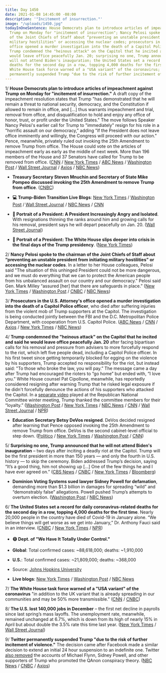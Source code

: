 ```yaml
---
title: Day 1450
date: 2021-01-08 14:45:00 -08:00
description: '"Incitement of insurrection."'
image: "/uploads/1450.jpg"
todayInOneSentence: House Democrats plan to introduce articles of impeachment against
  Trump on Monday for "incitement of insurrection"; Nancy Pelosi spoke to the chairman
  of the Joint Chiefs of Staff about “preventing an unstable president from initiating
  military hostilities" or accessing the nuclear codes; prosecutors in the U.S. Attorney's
  office opened a murder investigation into the death of a Capitol Police officer;
  Trump condemned the "heinous attack" on the Capitol that he incited and said he
  would leave office peacefully Jan. 20; surprising no one, Trump announced that he
  will not attend Biden's inauguration; the United States set a record for daily coronavirus-related
  deaths for the second day in a row, topping 4,000 deaths for the first time; the
  White House task force warned of a "USA variant" of the coronavirus; and Twitter
  permanently suspended Trump "due to the risk of further incitement of violence."
---
```


1/ **House Democrats plan to introduce articles of impeachment against Trump on Monday for "incitement of insurrection."** A draft copy of the impeachment resolution states that Trump "has demonstrated that he will remain a threat to national security, democracy, and the Constitution if allowed to remain in office, and \[...\] thus warrants impeachment and trial, removal from office, and disqualification to hold and enjoy any office of honor, trust, or profit under the United States." The move follows Speaker Nancy Pelosi's earlier call for Trump to "immediately" resign for his role in a "horrific assault on our democracy," adding "If the President does not leave office imminently and willingly, the Congress will proceed with our action." Pence, meanwhile, privately ruled out invoking the 25th Amendment to remove Trump from office. The House could vote on the articles of impeachment early as early as the middle of next week. More than 196 members of the House and 37 Senators have called for Trump to be removed from office. ([CNN](https://www.cnn.com/2021/01/08/politics/house-democrats-impeachment-plans/index.html) / [New York Times](https://www.nytimes.com/2021/01/08/us/politics/trump-impeachment-pelosi.html) / [ABC News](https://abcnews.go.com/Politics/trump-pressure-resign-face-impeachment-attend-bidens-inauguration/story?id=75099643) / [Washington Post](https://www.washingtonpost.com/powerpost/impeachment-trump-congress/2021/01/08/2a0d83ca-51c3-11eb-b96e-0e54447b23a1_story.html) / [Wall Street Journal](https://www.wsj.com/articles/democrats-intensify-calls-to-remove-trump-after-capitol-riot-11610117456) / [Axios](https://www.axios.com/trump-concession-removal-214d89e2-6cc5-4a02-9d1e-ae9400cf8bef.html) / [NBC News](https://www.nbcnews.com/politics/congress/over-100-lawmakers-are-calling-president-trump-s-removal-here-n1253309))

* **Treasury Secretary Steven Mnuchin and Secretary of State Mike Pompeo discussed invoking the 25th Amendment to remove Trump from office**. ([CNBC](https://www.cnbc.com/2021/01/07/mnuchin-pompeo-discussed-trump-removal-after-dc-riots.html))

* **💻 Trump-Biden Transition Live Blogs**: [New York Times](https://www.nytimes.com/live/2021/01/08/us/trump-biden) / [Washington Post](https://www.washingtonpost.com/politics/2021/01/08/capitol-biden-trump-live-updates/) / [Wall Street Journal](https://www.wsj.com/livecoverage/biden-trump-electoral-college-certification-congress) / [NBC News](https://www.nbcnews.com/politics/congress/live-blog/2021-01-08-capitol-riots-electoral-vote-count-n1253384) / [CNN](https://www.cnn.com/politics/live-news/washington-dc-riots-trump-news-friday/h_9fe353ffc1f72d1e6a74fd817d635b65)

* **👑 Portrait of a President: A President Increasingly Angry and Isolated**. With resignations thinning the ranks around him and growing calls for his removal, president says he will depart peacefully on Jan. 20. ([Wall Street Journal](https://www.wsj.com/articles/under-pressure-trump-condemns-violence-at-capitol-and-acknowledges-election-loss-11610069019))

* **👑 Portrait of a President: The White House slips deeper into crisis in the final days of the Trump presidency**. ([New York Times](https://www.nytimes.com/2021/01/08/us/politics/the-white-house-slips-deeper-into-crisis-in-the-final-days-of-the-trump-presidency.html))

2/ **Nancy Pelosi spoke to the chairman of the Joint Chiefs of Staff about “preventing an unstable president from initiating military hostilities" or accessing the nuclear codes**. In a letter to her House colleagues, Pelosi said "The situation of this unhinged President could not be more dangerous, and we must do everything that we can to protect the American people from his unbalanced assault on our country and our democracy." Pelosi said Gen. Mark Milley “assured \[her\] that there are safeguards in place.” ([New York Times](https://www.nytimes.com/2021/01/08/us/politics/trump-impeachment-pelosi.html) / [Washington Post](https://www.nytimes.com/2021/01/08/us/politics/trump-impeachment-pelosi.html) / [CNBC](https://www.cnbc.com/2021/01/08/pelosi-prevent-trump-from-launching-nuclear-strike.html) / [NBC News](https://www.nbcnews.com/politics/congress/speaker-pelosi-called-military-chief-about-unhinged-trump-s-access-n1253501))

3/ **Prosecutors in the U.S. Attorney's office opened a murder investigation into the death of a Capitol Police officer**, who died after suffering injuries from the violent mob of Trump supporters at the Capitol. The investigation is being conducted jointly between the FBI and the D.C. Metropolitan Police Department, with cooperation from U.S. Capitol Police. ([ABC News](https://abcnews.go.com/Politics/capitol-police-officer-dies-injuries-suffered-riots/story?id=75124131) / [CNN](https://www.cnn.com/2021/01/08/politics/capitol-police-officer-killed/index.html) / [Axios](https://www.axios.com/capitol-police-officer-dies-from-injuries-suffered-during-pro-trump-riot-d9ad771f-0dcf-4954-875e-c2fc402aac74.html) / [New York Times](https://www.nytimes.com/2021/01/08/us/brian-sicknick-police-capitol-dies.html) / [NBC News](https://www.nbcnews.com/politics/politics-news/capitol-police-officer-has-died-after-clashing-pro-trump-mob-n1253396))

4/ **Trump condemned the "heinous attack" on the Capitol that he incited and said he would leave office peacefully Jan. 20** after facing bipartisan calls for his removal and pressure from advisers to more forcefully respond to the riot, which left five people dead, including a Capitol Police officer. In his first tweet since getting temporarily blocked for egging on the violence by his supporters, Trump accepted no responsibility for the riot, but instead said: "To those who broke the law, you will pay.” The message came a day after Trump had encouraged the rioters to “go home” but ended with, “I love you.” White House counsel Pat Cipollone, meanwhile, has reportedly considered resigning after warning Trump that he risked legal exposure if he didn't forcefully denounce the actions of his supporters who attacked the Capitol. In a [separate video](https://www.nytimes.com/2021/01/08/us/politics/trump-thanks-republicans-for-their-loyalty-in-upbeat-video-about-the-2020-election.html) played at the Republican National Committee winter meeting, Trump thanked the committee members for their “loyalty.” ([Washington Post](https://www.washingtonpost.com/politics/trump-rage-riot/2021/01/07/26894c54-5108-11eb-b96e-0e54447b23a1_story.html) / [New York Times](https://www.nytimes.com/2021/01/07/us/politics/video-trump.html) / [NBC News](https://www.nbcnews.com/politics/politics-news/facing-calls-removal-trump-reverses-positions-election-loss-rioters-covid-n1253397) / [CNN](https://www.cnn.com/2021/01/08/politics/pat-cipollone-white-house-counsel/index.html) / [Wall Street Journal](https://www.wsj.com/articles/under-pressure-trump-condemns-violence-at-capitol-and-acknowledges-election-loss-11610069019) / [NPR](https://www.npr.org/sections/congress-electoral-college-tally-live-updates/2021/01/07/954587997/white-house-condemns-violence-on-capitol-hill-without-addressing-trumps-role))

* **Education Secretary Betsy DeVos resigned**. DeVos decided resigned after learning that Pence opposed invoking the 25th Amendment to remove Trump from office. DeVos is the second cabinet-level official to step down. ([Politico](https://www.politico.com/news/2021/01/08/devos-resignation-trump-rioters-456574) / [New York Times](https://www.nytimes.com/2021/01/07/us/politics/betsy-devos-resigns.html) / [Washington Post](https://www.washingtonpost.com/education/education-secretary-devos-resigns/2021/01/07/1a3c967a-5155-11eb-b96e-0e54447b23a1_story.html) / [CNN](https://www.cnn.com/2021/01/07/politics/betsy-devos-donald-trump/index.html))

5/ **Surprising no one, Trump announced that he will not attend Biden's inauguration** – two days after inciting a deadly riot at the Capitol. Trump will be the first president in more than 150 years — and only the fourth in U.S. history — to skip the ceremony. Biden addressed Trump’s decision, saying “It’s a good thing, him not showing up \[...\] One of the few things he and I have ever agreed on.” ([CBS News](https://www.cbsnews.com/news/trump-will-not-attend-biden-inauguration/) / [CNBC](https://www.cnbc.com/2021/01/08/biden-inauguration-trump-will-not-attend-on-jan-20.html) / [New York Times](https://www.nytimes.com/live/2021/01/08/us/trump-biden/as-the-white-house-slips-into-deeper-crisis-trump-says-he-will-not-go-to-bidens-inauguration) / [Bloomberg](https://www.bloomberg.com/news/articles/2021-01-08/trump-says-he-won-t-attend-biden-s-inauguration-on-jan-20-kjogm7z7?sref=MIBMEEoj))

* **Dominion Voting Systems sued lawyer Sidney Powell for defamation**, demanding more than $1.3 billion in damages for spreading “wild” and “demonstrably false” allegations. Powell pushed Trump’s attempts to overturn election. ([Washington Post](https://www.washingtonpost.com/politics/dominion-sues-pro-trump-lawyer-sidney-powell-seeking-more-than-13-billion/2021/01/08/ebe5dbe0-5106-11eb-b96e-0e54447b23a1_story.html) / [NBC News](https://www.nbcnews.com/politics/2020-election/dominion-sues-trump-lawyer-sidney-powell-defamation-seeks-1-3-n1253464))

6/ **The United States set a record for daily coronavirus-related deaths for the second day in a row, topping 4,000 deaths for the first time**. Nearly 20,000 people in the country have died of Covid-19 in January alone. “We believe things will get worse as we get into January,” Dr. Anthony Fauci said in an interview. ([CNBC](https://www.cnbc.com/2021/01/08/us-reports-more-than-4000-covid-deaths-for-first-time-as-outbreak-worsens.html) / [New York Times](https://www.nytimes.com/live/2021/01/08/world/covid-19-coronavirus/things-will-get-worse-dr-fauci-warned-they-did) / [NPR](https://www.npr.org/sections/coronavirus-live-updates/2021/01/07/954324536/december-was-pandemics-deadliest-month-vaccine-process-has-been-slow))

* #### 😷 Dept. of "We Have It Totally Under Control."

* **Global**: Total confirmed cases: \~88,618,000; deaths: \~1,910,000

* **U.S.**: Total confirmed cases: \~21,809,000; deaths: \~368,000

* Source: [Johns Hopkins University](https://coronavirus.jhu.edu/map.html)

* **Live blogs**: [New York Times](https://www.nytimes.com/live/2021/01/08/world/covid-19-coronavirus) / [Washington Post](https://www.washingtonpost.com/nation/2021/01/08/coronavirus-covid-live-updates-us/) / [NBC News](https://www.nbcnews.com/news/us-news/live-blog/2021-01-08-covid-live-updates-vaccine-news-n1253431)

7/ **The White House task force warned of a "USA variant" of the coronavirus** "in addition to the UK variant that is already spreading in our communities and may be 50% more transmissible." ([CNN](https://www.cnn.com/2021/01/08/politics/white-house-coronavirus-task-force-reports/index.html) / [CNBC](https://www.cnbc.com/2021/01/08/white-house-covid-task-force-warns-of-possible-new-usa-variant-driving-spread.html))

8/ **The U.S. lost 140,000 jobs in December** – the first net decline in payrolls since last spring’s mass layoffs. The unemployment rate, meanwhile, remained unchanged at 6.7%, which is down from its high of nearly 15% in April but about double the 3.5% rate this time last year. ([New York Times](https://www.nytimes.com/live/2021/01/08/business/us-economy-coronavirus#december-2020-jobs-report) / [Wall Street Journal](https://www.wsj.com/articles/december-jobs-report-coronavirus-2020-11610080447))

9/ **Twitter permanently suspended Trump "due to the risk of further incitement of violence."** The decision came after Facebook made a similar decision to extend an initial 24 hour suspension to an indefinite one. Twitter [also removed](https://www.nbcnews.com/tech/tech-news/twitter-bans-michael-flynn-sidney-powell-qanon-account-purge-n1253550) the accounts of Michael Flynn, Sidney Powell, and other supporters of Trump who promoted the QAnon conspiracy theory. ([NBC News](https://www.nbcnews.com/tech/tech-news/twitter-permanently-bans-president-donald-trump-n1253588) / [CNBC](https://www.cnbc.com/2021/01/08/twitter-permanently-suspends-trumps-account.html) / [Axios](https://www.axios.com/twitter-ban-trump-4242dbe6-f456-46fd-8bfe-d43b94ef9f07.html))